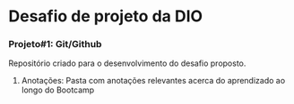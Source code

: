 # Desafio de projeto da DIO

### Projeto#1: Git/Github
Repositório criado para o desenvolvimento do desafio proposto.

1. Anotações: Pasta com anotações relevantes acerca do aprendizado ao longo do Bootcamp
